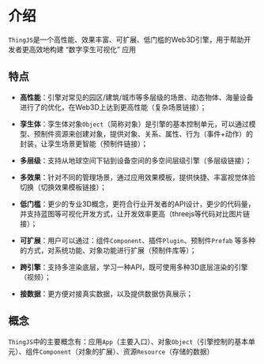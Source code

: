 # 介绍
<!-- introduce -->

`ThingJS`是一个高性能、效果丰富、可扩展、低门槛的Web3D引擎，用于帮助开发者更高效地构建 “数字孪生可视化” 应用

## 特点
- **高性能**：引擎对常见的园区/建筑/城市等多层级的场景、动态物体、海量设备进行了的优化，在Web3D上达到更高性能（复杂场景链接）；

- **孪生体**：孪生体对象`Object`（简称对象）是引擎的基本控制单元，可以通过模型、预制件资源来创建对象，提供对象、关系、属性、行为（事件+动作）的封装，让孪生场景更智能（预制件链接）；

- **多层级**：支持从地球空间下钻到设备空间的多空间层级引擎（多层级链接）；

- **多效果**：针对不同的管理场景，通过应用效果模板，提供快捷、丰富视觉体验切换（切换效果模板链接）；

- **低门槛**：更少的专业3D概念，更符合行业开发者的API设计，更少的代码量，并支持蓝图等可视化开发方式，让开发效率更高（threejs等代码对比图片链接）；

- **可扩展**：用户可以通过：组件`Component`、插件`Plugin`、预制件`Prefab` 等多种的方式，对系统功能、对象功能进行扩展（预制件库等）；

- **跨引擎**：支持多渲染底层，学习一种API，既可使用多种3D底层渲染的引擎（视频）；

- **接数据**：更方便对接真实数据，以及提供数据仿真展示；

## 概念
`ThingJS`中的主要概念有：应用`App`（主要入口）、对象`Object`（引擎控制的基本单元）、组件`Component`（对象的扩展）、资源`Resource`（存储的数据）


